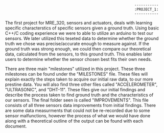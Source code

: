                                                                -----------
                                                               :PROJECT_1: 
                                                               -----------

  The first project for MRE_320, sensors and actuators, deals with learning specific characterstics of specific sensors given a ground truth. Using basic C++/C coding experience we were to able to utilize an arduino to test our sensors. We later utilized this teseted data to determine whether the ground truth we chose was precise/accurate enough to measure against. If the ground truth was strong enough, we could then compare our theoretical data, calculated from the sensors, to this ground truth. This enables later users to determine whether the sensor chosen best fits their own needs. 
  
  There are three main "milestones" utilized in this project. These three milestones can be found under the "MILESTONES" file. These files will explain exactly the steps taken to acquire our initial raw data, to our more prestine data. 
    You will also find three other files called "ACCELEROMETER", "ULTRASONIC", and "DHT-11". These files give our initial findings and describe the process taken to find ground truth and the characteristics of our sensors. 
    The final folder seen is called "IMPROVEMENTS". This file consists of all three sensors data improvements from initial findings. There are some data measurments that could not be re-recorded due to some sensor malfunctions, however the process of what we would have done along with a theoretical outline of the output can be found with each document.
    
